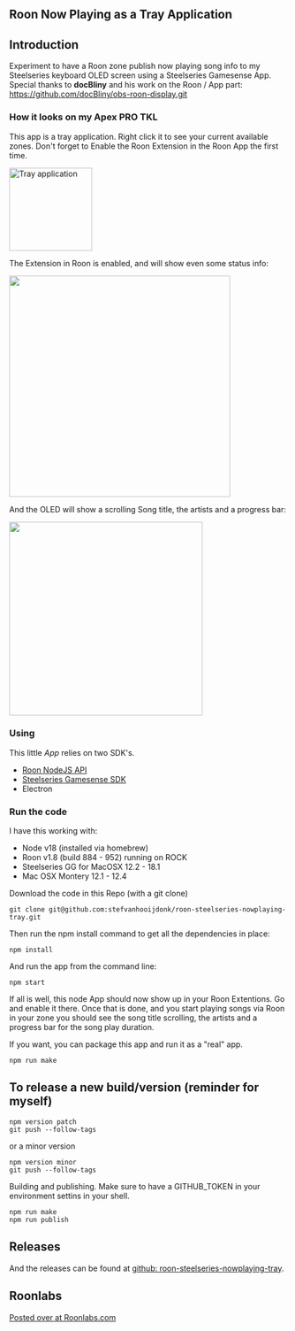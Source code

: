 ## Roon Now Playing as a Tray Application

## Introduction
Experiment to have a Roon zone publish now playing song info to my Steelseries keyboard OLED screen using a Steelseries Gamesense App.
Special thanks to __docBliny__ and his work on the Roon / App part: https://github.com/docBliny/obs-roon-display.git


### How it looks on my Apex PRO TKL

This app is a tray application. Right click it to see your current available zones. Don't forget to Enable the Roon Extension in the Roon App the first time.

<img width="150" alt="Tray application" src="https://user-images.githubusercontent.com/17196910/150343373-57b75284-d02c-410f-a3c5-c77477843429.png">

The Extension in Roon is enabled, and will show even some status info:

<img src="https://user-images.githubusercontent.com/17196910/150343719-541dca91-0eb8-4278-9685-172b35374c8e.png" width=400/>

And the OLED will show a scrolling Song title, the artists and a progress bar:

<img src="https://user-images.githubusercontent.com/17196910/150343155-97ab09b2-1d0b-4377-aff3-527c43968fea.jpeg" width=350/>


### Using

This little _App_ relies on two SDK's.

- [Roon NodeJS API](https://github.com/RoonLabs/node-roon-api)
- [Steelseries Gamesense SDK](https://github.com/SteelSeries/gamesense-sdk)
- Electron



### Run the code

I have this working with:
- Node v18 (installed via homebrew)
- Roon v1.8 (build 884 - 952) running on ROCK
- Steelseries GG for MacOSX 12.2 - 18.1
- Mac OSX Montery 12.1 - 12.4

Download the code in this Repo (with a git clone)
```shell
git clone git@github.com:stefvanhooijdonk/roon-steelseries-nowplaying-tray.git
```
Then run the npm install command to get all the dependencies in place:
```shell
npm install
```
And run the app from the command line:
```shell
npm start
```

If all is well, this node App should now show up in your Roon Extentions. Go and enable it there. Once that is done, and you start playing songs via Roon in your zone you should see the song title scrolling, the artists and a progress bar for the song play duration.

If you want, you can package this app and run it as a "real" app. 
```shell
npm run make
```

## To release a new build/version (reminder for myself)
```shell
npm version patch 
git push --follow-tags
```
or a minor version
```shell
npm version minor
git push --follow-tags
```

Building and publishing. Make sure to have a GITHUB_TOKEN in your environment settins in your shell.

```shell
npm run make
npm run publish
```
## Releases
And the releases can be found at [github: roon-steelseries-nowplaying-tray](https://github.com/stefvanhooijdonk/roon-steelseries-nowplaying-tray/releases/).

## Roonlabs 
[Posted over at Roonlabs.com](https://community.roonlabs.com/t/diy-option-to-have-steelseries-keyboard-and-or-mouse-with-oled-screen-show-your-roon-now-playing-information/185827/4)
